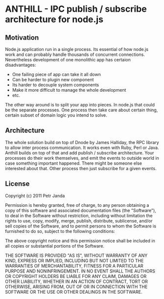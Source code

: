 # ANTHILL - IPC publish / subscribe architecture for node.js

## Motivation

Node.js application run in a single process. Its essential of how node.js work and can probably handle thousands of concurrent connections. Nevertheless development of one monolithic app has certaion disadvantages:

* One failing piece of app can take it all down
* Can be harder to plugin new component
* Its harder to decouple system components
* Make it more difficult to manage the whole development
* etc.

The other way around is to split your app into pieces. In node.js that could be the separate processes. One process then take care about certain thing, certain subset of domain logic you intend to solve.

## Architecture

The whole solution build on top of Dnode by James Halliday, the RPC library to allow inter process communication. It works even with Ruby, Perl or Java. Anthill builds on top of that and add publish / subscribe architecture. Your processes do their work themselves, and emit the events to outside world in case something important happened. There might be someone else interested about that. Other process then just subscribe for a given events.

## License

Copyright (c) 2011 Petr Janda

Permission is hereby granted, free of charge, to any person
obtaining a copy of this software and associated documentation
files (the "Software"), to deal in the Software without
restriction, including without limitation the rights to use,
copy, modify, merge, publish, distribute, sublicense, and/or sell
copies of the Software, and to permit persons to whom the
Software is furnished to do so, subject to the following
conditions:

The above copyright notice and this permission notice shall be
included in all copies or substantial portions of the Software.

THE SOFTWARE IS PROVIDED "AS IS", WITHOUT WARRANTY OF ANY KIND,
EXPRESS OR IMPLIED, INCLUDING BUT NOT LIMITED TO THE WARRANTIES
OF MERCHANTABILITY, FITNESS FOR A PARTICULAR PURPOSE AND
NONINFRINGEMENT. IN NO EVENT SHALL THE AUTHORS OR COPYRIGHT
HOLDERS BE LIABLE FOR ANY CLAIM, DAMAGES OR OTHER LIABILITY,
WHETHER IN AN ACTION OF CONTRACT, TORT OR OTHERWISE, ARISING
FROM, OUT OF OR IN CONNECTION WITH THE SOFTWARE OR THE USE OR
OTHER DEALINGS IN THE SOFTWARE.